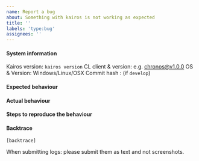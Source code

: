 ```yaml
---
name: Report a bug
about: Something with kairos is not working as expected
title: ''
labels: 'type:bug'
assignees: ''
---
```


#### System information

Kairos version: `kairos version`
CL client & version: e.g. chronos@v1.0.0
OS & Version: Windows/Linux/OSX
Commit hash : (if `develop`)

#### Expected behaviour


#### Actual behaviour


#### Steps to reproduce the behaviour


#### Backtrace

````
[backtrace]
````

When submitting logs: please submit them as text and not screenshots.
